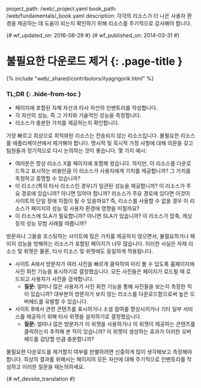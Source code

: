 project_path: /web/_project.yaml
book_path: /web/fundamentals/_book.yaml
description: 각각의 리소스가 더 나은 사용자 환경을 제공하는 데 도움이 되는지 확인하기 위해 리소스를 주기적으로 감사해야 합니다.

{# wf_updated_on: 2016-08-29 #}
{# wf_published_on: 2014-03-31 #}

# 불필요한 다운로드 제거 {: .page-title }

{% include "web/_shared/contributors/ilyagrigorik.html" %}

### TL;DR {: .hide-from-toc }
* 페이지에 포함된 자체 자산과 타사 자산의 인벤토리를 작성합니다.
* 각 자산의 성능, 즉 그 가치와 기술적인 성능을 측정합니다.
* 리소스가 충분한 가치를 제공하는지 확인합니다.

가장 빠르고 최상으로 최적화된 리소스는 전송되지 않는 리소스입니다. 불필요한 리소스를 애플리케이션에서 제거해야 합니다. 명시적 및 묵시적 가정 사항에 대해 의문을 갖고 팀원들과 정기적으로 다시 논의하는 것이 좋습니다. 몇 가지 예시:

* 여러분은 항상 리소스 X를 페이지에 포함해 왔습니다. 하지만, 이 리소스를 다운로드하고 표시하는 비용만큼 이 리소스가 사용자에게 가치를 제공합니까? 그 가치를 측정하고 증명할 수 있습니까?
* 이 리소스(특히 타사 리소스인 경우)가 일관된 성능을 제공합니까? 이 리소스가 주요 경로에 있습니까? 아니면 있어야 합니까? 리소스가 주요 경로에 있다면 이것이 사이트의 단일 장애 지점이 될 수 있을까요? 즉, 리소스를 사용할 수 없을 경우 이 리소스가 페이지의 성능 및 사용자 환경에 영향을 미칠까요?
* 이 리소스에 SLA가 필요합니까? 아니면 SLA가 있습니까? 이 리소스가 압축, 캐싱 등의 성능 모범 사례를 따릅니까?

방문자나 그들을 호스팅하는 사이트에 많은 가치를 제공하지 않으면서, 불필요하거나 페이지 성능을 방해하는 리소스가 포함된 페이지가 너무 많습니다. 이러한 사실은 자체 리소스 및 위젯은 물론, 타사 리소스 및 위젯에도 동일하게 적용됩니다.

* 사이트 A에서 방문자가 여러 사진을 빠르게 클릭하여 미리 볼 수 있도록 홈페이지에 사진 회전 기능을 표시하기로 결정했습니다. 모든 사진들은 페이지가 로드될 때 로드되고 사용자가 사진을 검색합니다.
    * **질문:** 얼마나 많은 사용자가 사진 회전 기능을 통해 사진들을 보는지 측정한 적이 있습니까? 대부분의 방문자가 보지 않는 리소스를 다운로드함으로써 높은 오버헤드를 유발할 수 있습니다.
* 사이트 B에서 관련 콘텐츠를 표시하거나 소셜 참여를 향상시키거나 기타 일부 서비스를 제공하기 위해 타사 위젯을 설치하기로 결정했습니다.
    * **질문:** 얼마나 많은 방문자가 이 위젯을 사용하거나 이 위젯이 제공하는 콘텐츠를 클릭하는지 추적해 본 적이 있습니까? 이 위젯이 생성하는 효과가 이러한 오버헤드를 감당할 만큼 충분합니까?

불필요한 다운로드를 제거할지 여부를 판별하려면 신중하게 많이 생각해보고 측정해야 합니다. 최상의 결과를 위해서는 페이지의 모든 자산에 대해 주기적으로 인벤토리를 작성하고 이러한 질문을 재논의하세요.


{# wf_devsite_translation #}
